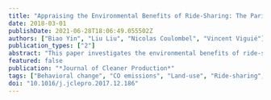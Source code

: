 ```yaml
---
title: "Appraising the Environmental Benefits of Ride-Sharing: The Paris Region Case Study"
date: 2018-03-01
publishDate: 2021-06-28T18:06:49.055502Z
authors: ["Biao Yin", "Liu Liu", "Nicolas Coulombel", "Vincent Viguié"]
publication_types: ["2"]
abstract: "This paper investigates the environmental benefits of ride-sharing through its CO2 emission mitigation potential. Ride-sharing is expected to substantially decrease CO2 emissions by raising vehicle occupancy, thus mechanically reducing the number of vehicles on the road. Yet, as ride-sharing entails both a decrease in travel (monetary) costs and in travel times (inasmuch as it reduces road congestion), it is likely to make the car more attractive ultimately. This could result in mode switching in the short run (as travelers forsake public transport or active modes for car), as well as in longer distances travelled in the medium run. In the long run, people could even take advantage of the easier travel conditions to relocate further within the metropolitan area. To account for these rebound effects, we develop an integrated land-use transport model. This intends to capture the effects of ride-sharing on the whole household decision process regarding transport and residential location. The model is applied to the Paris region, with several ride-sharing scenarios for year 2030. While ride-sharing does indeed strongly reduce CO2 emissions, we find substantial rebound mechanisms. In contrast to the (naïve) expectation that raising vehicle occupancy by 50% would reduce CO2 emissions by 33%, the various rebound effects end up dividing the CO2 emission savings by a factor ranging from 2 to 3 depending on the day period considered (i.e. the morning or evening peak period). The rebound mechanisms - the mode switching, distance and relocation effects - should therefore be heeded. Some policy recommendations are provided to develop ride-sharing while curbing these unintended effects."
featured: false
publication: "*Journal of Cleaner Production*"
tags: ["Behavioral change", "CO emissions", "Land-use", "Ride-sharing", "Transport"]
doi: "10.1016/j.jclepro.2017.12.186"
---
```


